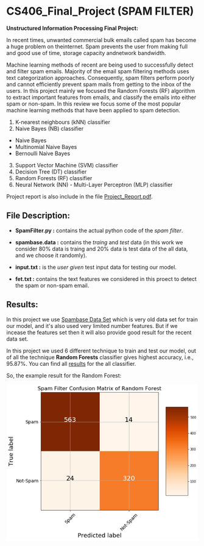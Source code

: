 # CS406_Final_Project (SPAM FILTER)
**Unstructured Information Processing Final Project:**

In recent times, unwanted commercial bulk emails called spam has become a huge problem on theinternet.   Spam  prevents  the  user  from  making  full  and  good  use  of  time,  storage  capacity  andnetwork bandwidth. 

Machine learning methods of recent are being used to successfully detect and filter spam emails. Majority of the email spam filtering methods uses text categorization approaches. Consequently, spam filters perform poorly and cannot efficiently prevent spam mails from getting to the inbox of the users. In this project mainly we focused the Random Forests (RF) algorithm to extract important features from emails, and classify the emails into either spam or non-spam. In this review we focus some of the most popular machine learning methods that have been applied to spam detection.

 1. K-nearest neighbours (kNN) classifier
 2. Naive Bayes (NB) classifier 
   * Naive Bayes
   * Multinomial Naive Bayes
   * Bernoulli Naive Bayes
3. Support Vector Machine (SVM) classifier
4. Decision Tree (DT) classifier
5. Random Forests (RF) classifier
6. Neural Network (NN) - Multi-Layer Perceptron (MLP) classifier

Project report is also include in the file [Project_Report.pdf](https://github.com/arupmondal-cs/CS406_Final_Project/blob/master/Project_Report.pdf).

## **File Description:**

* **SpamFilter.py :** contains the actual python code of the _spam filter_.

* **spambase.data :** contains the _traing_ and _test_ data (in this work we consider 80% data is traing and 20% data is test data of the all data, and we choose it randomly).

* **input.txt :** is the _user given_ test input data for testing our model.

* **fet.txt :** contains the text features we considered in this proect to detect the spam or non-spam email. 


## **Results:**

In this project we use [Spambase Data Set](https://archive.ics.uci.edu/ml/datasets/Spambase) which is very old data set for train our model, and it's also used very limited number features. But if we incease the features set then it will also provide good result for the recent data set.

In this project we used 6 different technique to train and test our model, out of all the technique **Random Forests** classifier gives highest accuracy, i.e., 95.87%. You can find all [results](https://github.com/arupmondal-cs/CS406_Final_Project/tree/master/Image) for the all classifier.

So, the example result for the Random Forest:

![Confusion Matrix for Random Forest](https://github.com/arupmondal-cs/CS406_Final_Project/blob/master/Image/RF.png)
